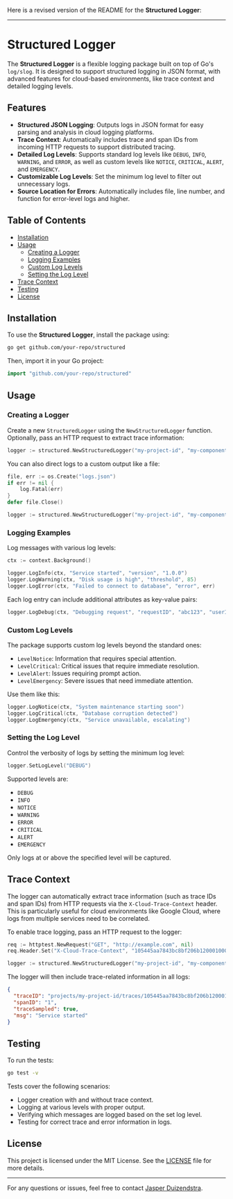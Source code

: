 Here is a revised version of the README for the **Structured Logger**:

---

# Structured Logger

The **Structured Logger** is a flexible logging package built on top of Go's `log/slog`. It is designed to support structured logging in JSON format, with advanced features for cloud-based environments, like trace context and detailed logging levels.

## Features

- **Structured JSON Logging**: Outputs logs in JSON format for easy parsing and analysis in cloud logging platforms.
- **Trace Context**: Automatically includes trace and span IDs from incoming HTTP requests to support distributed tracing.
- **Detailed Log Levels**: Supports standard log levels like `DEBUG`, `INFO`, `WARNING`, and `ERROR`, as well as custom levels like `NOTICE`, `CRITICAL`, `ALERT`, and `EMERGENCY`.
- **Customizable Log Levels**: Set the minimum log level to filter out unnecessary logs.
- **Source Location for Errors**: Automatically includes file, line number, and function for error-level logs and higher.

## Table of Contents

- [Installation](#installation)
- [Usage](#usage)
  - [Creating a Logger](#creating-a-logger)
  - [Logging Examples](#logging-examples)
  - [Custom Log Levels](#custom-log-levels)
  - [Setting the Log Level](#setting-the-log-level)
- [Trace Context](#trace-context)
- [Testing](#testing)
- [License](#license)

## Installation

To use the **Structured Logger**, install the package using:

```bash
go get github.com/your-repo/structured
```

Then, import it in your Go project:

```go
import "github.com/your-repo/structured"
```

## Usage

### Creating a Logger

Create a new `StructuredLogger` using the `NewStructuredLogger` function. Optionally, pass an HTTP request to extract trace information:

```go
logger := structured.NewStructuredLogger("my-project-id", "my-component", nil, nil)
```

You can also direct logs to a custom output like a file:

```go
file, err := os.Create("logs.json")
if err != nil {
    log.Fatal(err)
}
defer file.Close()

logger := structured.NewStructuredLogger("my-project-id", "my-component", nil, file)
```

### Logging Examples

Log messages with various log levels:

```go
ctx := context.Background()

logger.LogInfo(ctx, "Service started", "version", "1.0.0")
logger.LogWarning(ctx, "Disk usage is high", "threshold", 85)
logger.LogError(ctx, "Failed to connect to database", "error", err)
```

Each log entry can include additional attributes as key-value pairs:

```go
logger.LogDebug(ctx, "Debugging request", "requestID", "abc123", "userID", 42)
```

### Custom Log Levels

The package supports custom log levels beyond the standard ones:

- `LevelNotice`: Information that requires special attention.
- `LevelCritical`: Critical issues that require immediate resolution.
- `LevelAlert`: Issues requiring prompt action.
- `LevelEmergency`: Severe issues that need immediate attention.

Use them like this:

```go
logger.LogNotice(ctx, "System maintenance starting soon")
logger.LogCritical(ctx, "Database corruption detected")
logger.LogEmergency(ctx, "Service unavailable, escalating")
```

### Setting the Log Level

Control the verbosity of logs by setting the minimum log level:

```go
logger.SetLogLevel("DEBUG")
```

Supported levels are:

- `DEBUG`
- `INFO`
- `NOTICE`
- `WARNING`
- `ERROR`
- `CRITICAL`
- `ALERT`
- `EMERGENCY`

Only logs at or above the specified level will be captured.

## Trace Context

The logger can automatically extract trace information (such as trace IDs and span IDs) from HTTP requests via the `X-Cloud-Trace-Context` header. This is particularly useful for cloud environments like Google Cloud, where logs from multiple services need to be correlated.

To enable trace logging, pass an HTTP request to the logger:

```go
req := httptest.NewRequest("GET", "http://example.com", nil)
req.Header.Set("X-Cloud-Trace-Context", "105445aa7843bc8bf206b120001000/1;o=1")

logger := structured.NewStructuredLogger("my-project-id", "my-component", req, nil)
```

The logger will then include trace-related information in all logs:

```json
{
  "traceID": "projects/my-project-id/traces/105445aa7843bc8bf206b120001000",
  "spanID": "1",
  "traceSampled": true,
  "msg": "Service started"
}
```

## Testing

To run the tests:

```bash
go test -v
```

Tests cover the following scenarios:

- Logger creation with and without trace context.
- Logging at various levels with proper output.
- Verifying which messages are logged based on the set log level.
- Testing for correct trace and error information in logs.

## License

This project is licensed under the MIT License. See the [LICENSE](./LICENSE) file for more details.

---

For any questions or issues, feel free to contact [Jasper Duizendstra](mailto:jasper@duizendstra.com).
